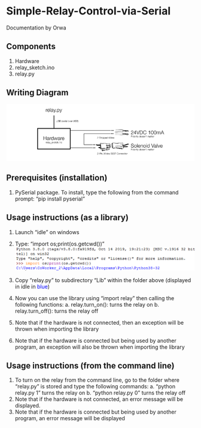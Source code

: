 # Simple-Relay-Control-via-Serial
Documentation by Orwa
## Components
1.	Hardware
2.	relay_sketch.ino
3.	relay.py
## Writing Diagram
![Alt text](https://github.com/Tianzhu9264/Simple-Relay-Control-via-Serial/blob/master/Writing%20Diagram.png?raw=true)

## Prerequisites (installation)
1.	PySerial package. To install, type the following from the command prompt:
“pip install pyserial”
## Usage instructions (as a library)
1. Launch “idle” on windows
2. Type: “import os;print(os.getcwd())”![code](https://github.com/Tianzhu9264/Simple-Relay-Control-via-Serial/blob/master/code.png?raw=true)

3. Copy “relay.py” to subdirectory “Lib” within the folder above (displayed in idle in <font color=Blue>blue</font>)
4. Now you can use the library using “import relay” then calling the following functions:
    a.	relay.turn_on(): turns the relay on
    b.	relay.turn_off(): turns the relay off
5.	Note that if the hardware is not connected, then an exception will be thrown when importing the library
6.	Note that if the hardware is connected but being used by another program, an exception will also be thrown when importing the library

## Usage instructions (from the command line)
1.	To turn on the relay from the command line, go to the folder where “relay.py” is stored and type the following commands:
    a.	“python relay.py 1” turns the relay on
    b.	“python relay.py 0” turns the relay off
2.	Note that if the hardware is not connected, an error message will be displayed.
3.	Note that if the hardware is connected but being used by another program, an error message will be displayed
